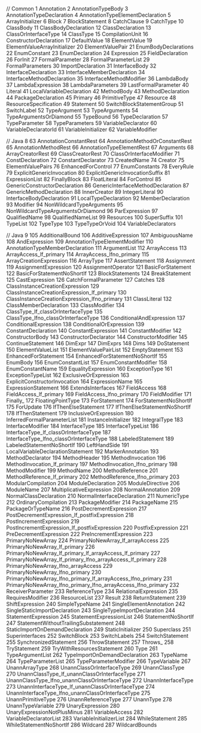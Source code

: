 // Common
1 Annotation
2 AnnotationTypeBody
3 AnnotationTypeDeclaration
4 AnnotationTypeElementDeclaration
5 ArrayInitializer
6 Block
7 BlockStatement
8 CatchClause
9 CatchType
10 ClassBody
11 ClassBodyDeclaration
12 ClassDeclaration
13 ClassOrInterfaceType
14 ClassType
15 CompilationUnit
16 ConstructorDeclaration
17 DefaultValue
18 ElementValue
19 ElementValueArrayInitializer
20 ElementValuePair
21 EnumBodyDeclarations
22 EnumConstant
23 EnumDeclaration
24 Expression
25 FieldDeclaration
26 ForInit
27 FormalParameter
28 FormalParameterList
29 FormalParameters
30 ImportDeclaration
31 InterfaceBody
32 InterfaceDeclaration
33 InterfaceMemberDeclaration
34 InterfaceMethodDeclaration
35 InterfaceMethodModifier
36 LambdaBody
37 LambdaExpression
38 LambdaParameters
39 LastFormalParameter
40 Literal
41 LocalVariableDeclaration
42 MethodBody
43 MethodDeclaration
44 PackageDeclaration
45 Primary
46 PrimitiveType
47 Resource
48 ResourceSpecification
49 Statement
50 SwitchBlockStatementGroup
51 SwitchLabel
52 TypeArgument
53 TypeArguments
54 TypeArgumentsOrDiamond
55 TypeBound
56 TypeDeclaration
57 TypeParameter
58 TypeParameters
59 VariableDeclarator
60 VariableDeclaratorId
61 VariableInitializer
62 VariableModifier

// Java 8
63 AnnotationConstantRest
64 AnnotationMethodOrConstantRest
65 AnnotationMethodRest
66 AnnotationTypeElementRest
67 Arguments
68 ArrayCreatorRest
69 ClassCreatorRest
70 ClassOrInterfaceModifier
71 ConstDeclaration
72 ConstantDeclarator
73 CreatedName
74 Creator
75 ElementValuePairs
76 EnhancedForControl
77 EnumConstants
78 EveryRule
79 ExplicitGenericInvocation
80 ExplicitGenericInvocationSuffix
81 ExpressionList
82 FinallyBlock
83 FloatLiteral
84 ForControl
85 GenericConstructorDeclaration
86 GenericInterfaceMethodDeclaration
87 GenericMethodDeclaration
88 InnerCreator
89 IntegerLiteral
90 InterfaceBodyDeclaration
91 LocalTypeDeclaration
92 MemberDeclaration
93 Modifier
94 NonWildcardTypeArguments
95 NonWildcardTypeArgumentsOrDiamond
96 ParExpression
97 QualifiedName
98 QualifiedNameList
99 Resources
100 SuperSuffix
101 TypeList
102 TypeType
103 TypeTypeOrVoid
104 VariableDeclarators

// Java 9
105 AdditionalBound
106 AdditiveExpression
107 AmbiguousName
108 AndExpression
109 AnnotationTypeElementModifier
110 AnnotationTypeMemberDeclaration
111 ArgumentList
112 ArrayAccess
113 ArrayAccess_lf_primary
114 ArrayAccess_lfno_primary
115 ArrayCreationExpression
116 ArrayType
117 AssertStatement
118 Assignment
119 AssignmentExpression
120 AssignmentOperator
121 BasicForStatement
122 BasicForStatementNoShortIf
123 BlockStatements
124 BreakStatement
125 CastExpression
126 CatchFormalParameter
127 Catches
128 ClassInstanceCreationExpression
129 ClassInstanceCreationExpression_lf_primary
130 ClassInstanceCreationExpression_lfno_primary
131 ClassLiteral
132 ClassMemberDeclaration
133 ClassModifier
134 ClassType_lf_classOrInterfaceType
135 ClassType_lfno_classOrInterfaceType
136 ConditionalAndExpression
137 ConditionalExpression
138 ConditionalOrExpression
139 ConstantDeclaration
140 ConstantExpression
141 ConstantModifier
142 ConstructorBody
143 ConstructorDeclarator
144 ConstructorModifier
145 ContinueStatement
146 DimExpr
147 DimExprs
148 Dims
149 DoStatement
150 ElementValueList
151 ElementValuePairList
152 EmptyStatement
153 EnhancedForStatement
154 EnhancedForStatementNoShortIf
155 EnumBody
156 EnumConstantList
157 EnumConstantModifier
158 EnumConstantName
159 EqualityExpression
160 ExceptionType
161 ExceptionTypeList
162 ExclusiveOrExpression
163 ExplicitConstructorInvocation
164 ExpressionName
165 ExpressionStatement
166 ExtendsInterfaces
167 FieldAccess
168 FieldAccess_lf_primary
169 FieldAccess_lfno_primary
170 FieldModifier
171 Finally_
172 FloatingPointType
173 ForStatement
174 ForStatementNoShortIf
175 ForUpdate
176 IfThenElseStatement
177 IfThenElseStatementNoShortIf
178 IfThenStatement
179 InclusiveOrExpression
180 InferredFormalParameterList
181 InstanceInitializer
182 IntegralType
183 InterfaceModifier
184 InterfaceType
185 InterfaceTypeList
186 InterfaceType_lf_classOrInterfaceType
187 InterfaceType_lfno_classOrInterfaceType
188 LabeledStatement
189 LabeledStatementNoShortIf
190 LeftHandSide
191 LocalVariableDeclarationStatement
192 MarkerAnnotation
193 MethodDeclarator
194 MethodHeader
195 MethodInvocation
196 MethodInvocation_lf_primary
197 MethodInvocation_lfno_primary
198 MethodModifier
199 MethodName
200 MethodReference
201 MethodReference_lf_primary
202 MethodReference_lfno_primary
203 ModularCompilation
204 ModuleDeclaration
205 ModuleDirective
206 ModuleName
207 MultiplicativeExpression
208 NormalAnnotation
209 NormalClassDeclaration
210 NormalInterfaceDeclaration
211 NumericType
212 OrdinaryCompilation
213 PackageModifier
214 PackageName
215 PackageOrTypeName
216 PostDecrementExpression
217 PostDecrementExpression_lf_postfixExpression
218 PostIncrementExpression
219 PostIncrementExpression_lf_postfixExpression
220 PostfixExpression
221 PreDecrementExpression
222 PreIncrementExpression
223 PrimaryNoNewArray
224 PrimaryNoNewArray_lf_arrayAccess
225 PrimaryNoNewArray_lf_primary
226 PrimaryNoNewArray_lf_primary_lf_arrayAccess_lf_primary
227 PrimaryNoNewArray_lf_primary_lfno_arrayAccess_lf_primary
228 PrimaryNoNewArray_lfno_arrayAccess
229 PrimaryNoNewArray_lfno_primary
230 PrimaryNoNewArray_lfno_primary_lf_arrayAccess_lfno_primary
231 PrimaryNoNewArray_lfno_primary_lfno_arrayAccess_lfno_primary
232 ReceiverParameter
233 ReferenceType
234 RelationalExpression
235 RequiresModifier
236 ResourceList
237 Result
238 ReturnStatement
239 ShiftExpression
240 SimpleTypeName
241 SingleElementAnnotation
242 SingleStaticImportDeclaration
243 SingleTypeImportDeclaration
244 StatementExpression
245 StatementExpressionList
246 StatementNoShortIf
247 StatementWithoutTrailingSubstatement
248 StaticImportOnDemandDeclaration
249 StaticInitializer
250 Superclass
251 Superinterfaces
252 SwitchBlock
253 SwitchLabels
254 SwitchStatement
255 SynchronizedStatement
256 ThrowStatement
257 Throws_
258 TryStatement
259 TryWithResourcesStatement
260 Type
261 TypeArgumentList
262 TypeImportOnDemandDeclaration
263 TypeName
264 TypeParameterList
265 TypeParameterModifier
266 TypeVariable
267 UnannArrayType
268 UnannClassOrInterfaceType
269 UnannClassType
270 UnannClassType_lf_unannClassOrInterfaceType
271 UnannClassType_lfno_unannClassOrInterfaceType
272 UnannInterfaceType
273 UnannInterfaceType_lf_unannClassOrInterfaceType
274 UnannInterfaceType_lfno_unannClassOrInterfaceType
275 UnannPrimitiveType
276 UnannReferenceType
277 UnannType
278 UnannTypeVariable
279 UnaryExpression
280 UnaryExpressionNotPlusMinus
281 VariableAccess
282 VariableDeclaratorList
283 VariableInitializerList
284 WhileStatement
285 WhileStatementNoShortIf
286 Wildcard
287 WildcardBounds
